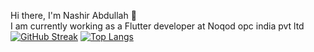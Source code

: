 Hi there, I'm Nashir Abdullah :wave:
<br>
I am currently working as a Flutter developer at Noqod opc india pvt ltd
[![GitHub Streak](https://streak-stats.demolab.com/?user=nashirdrabi)](https://git.io/streak-stats)
[![Top Langs](https://github-readme-stats.vercel.app/api/top-langs/?username=nashirdrabi&layout=compact)](https://github.com/nashirdrabi/github-readme-stats)
